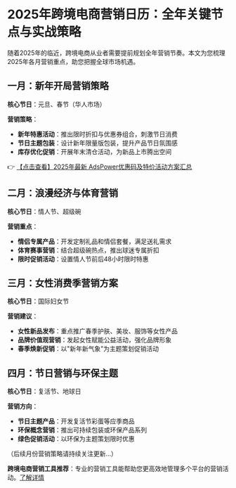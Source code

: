 # 2025年跨境电商营销日历：全年关键节点与实战策略

随着2025年的临近，跨境电商从业者需要提前规划全年营销节奏。本文为您梳理2025年各月营销重点，助您把握全球市场机遇。

## 一月：新年开局营销策略

**核心节日**：元旦、春节（华人市场）

**营销策略**：
- **新年特惠活动**：推出限时折扣与优惠券组合，刺激节日消费
- **节日主题包装**：设计新年限量版包装，提升产品节日氛围感
- **库存优化促销**：开展年末清仓活动，为新品上市腾出空间

👉 [【点击查看】2025年最新 AdsPower优惠码及特价活动方案汇总](https://bit.ly/adspower_free)

## 二月：浪漫经济与体育营销

**核心节日**：情人节、超级碗

**营销重点**：
- **情侣专属产品**：开发定制礼品和情侣套餐，满足送礼需求
- **体育赛事营销**：结合超级碗热点，推出球迷专属折扣
- **限时促销活动**：设置情人节前后48小时限时特惠

## 三月：女性消费季营销方案

**核心节日**：国际妇女节

**营销建议**：
- **女性新品发布**：重点推广春季护肤、美妆、服饰等女性产品
- **品牌价值观营销**：发起女性赋能公益活动，强化品牌形象
- **春季焕新促销**：以"新年新气象"为主题策划促销活动

## 四月：节日营销与环保主题

**核心节日**：复活节、地球日

**营销方向**：
- **节日主题产品**：开发复活节彩蛋等应季商品
- **环保概念营销**：推出可持续包装或环保产品系列
- **绿色促销活动**：以环保为主题策划限时优惠

（后续月份营销策略请持续关注更新...）

**跨境电商营销工具推荐**：专业的营销工具能帮助您更高效地管理多个平台的营销活动。[了解详情](https://bit.ly/adspower_free)